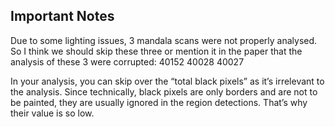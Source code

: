 ## Important Notes
Due to some lighting issues, 3  mandala scans were not properly analysed. So I think we should skip these three or mention it in the paper that the analysis of these 3 were corrupted:
40152
40028
40027 


In your analysis, you can skip over the “total black pixels” as it’s irrelevant to the analysis. Since technically, black pixels are only borders and are not to be painted, they are usually ignored in the region detections. That’s why their value is so low.
